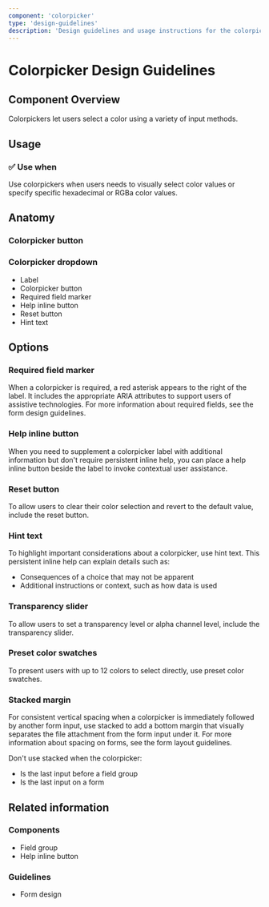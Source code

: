 ```yaml
---
component: 'colorpicker'
type: 'design-guidelines'
description: 'Design guidelines and usage instructions for the colorpicker component extracted from SKY UX documentation.'
---
```


# Colorpicker Design Guidelines

## Component Overview
Colorpickers let users select a color using a variety of input methods.

## Usage

### ✅ Use when

Use colorpickers when users needs to visually select color values or specify specific hexadecimal or RGBa color values.

## Anatomy

### Colorpicker button

### Colorpicker dropdown

- Label
- Colorpicker button
- Required field marker
- Help inline button
- Reset button
- Hint text

## Options

### Required field marker

When a colorpicker is required, a red asterisk appears to the right of the label. It includes the appropriate ARIA attributes to support users of assistive technologies. For more information about required fields, see the form design guidelines.

### Help inline button

When you need to supplement a colorpicker label with additional information but don't require persistent inline help, you can place a help inline button beside the label to invoke contextual user assistance.

### Reset button

To allow users to clear their color selection and revert to the default value, include the reset button.

### Hint text

To highlight important considerations about a colorpicker, use hint text. This persistent inline help can explain details such as:

- Consequences of a choice that may not be apparent
- Additional instructions or context, such as how data is used

### Transparency slider

To allow users to set a transparency level or alpha channel level, include the transparency slider.

### Preset color swatches

To present users with up to 12 colors to select directly, use preset color swatches.

### Stacked margin

For consistent vertical spacing when a colorpicker is immediately followed by another form input, use stacked to add a bottom margin that visually separates the file attachment from the form input under it. For more information about spacing on forms, see the form layout guidelines.

Don't use stacked when the colorpicker:

- Is the last input before a field group
- Is the last input on a form

## Related information

### Components

- Field group
- Help inline button

### Guidelines

- Form design